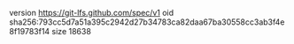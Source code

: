 version https://git-lfs.github.com/spec/v1
oid sha256:793cc5d7a51a395c2942d27b34783ca82daa67ba30558cc3ab3f4e8f19783f14
size 18638
